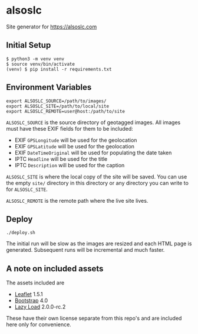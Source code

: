 # alsoslc
Site generator for https://alsoslc.com

## Initial Setup

```
$ python3 -m venv venv
$ source venv/bin/activate
(venv) $ pip install -r requirements.txt
```

## Environment Variables

```
export ALSOSLC_SOURCE=/path/to/images/
export ALSOSLC_SITE=/path/to/local/site
export ALSOSLC_REMOTE=user@host:/path/to/site
```

`ALSOSLC_SOURCE` is the source directory of geotagged images. All images must have these EXIF fields for them to be included:

* EXIF `GPSLongitude` will be used for the geolocation
* EXIF `GPSLatitude` will be used for the geolocation
* EXIF `DateTimeOriginal` will be used for populating the date taken
* IPTC `Headline` will be used for the title
* IPTC `Description` will be used for the caption

`ALSOSLC_SITE` is where the local copy of the site will be saved. You can use the empty `site/` directory in this directory or any directory you can write to for `ALSOSLC_SITE`.

`ALSOSLC_REMOTE` is the remote path where the live site lives.

## Deploy

```
./deploy.sh
```

The initial run will be slow as the images are resized and each HTML page is generated. Subsequent runs will be incremental and much faster.

## A note on included assets

The assets included are

* [Leaflet](https://github.com/Leaflet/Leaflet) 1.5.1
* [Bootstrap](https://github.com/twbs/bootstrap) 4.0
* [Lazy Load](https://github.com/tuupola/lazyload) 2.0.0-rc.2

These have their own license separate from this repo's and are included here only for convenience.